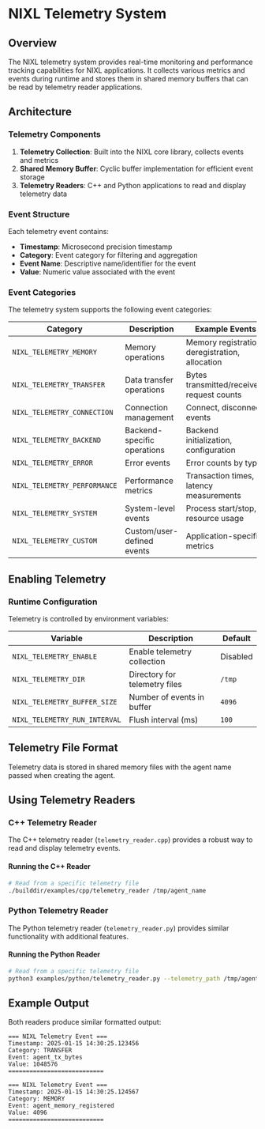 # NIXL Telemetry System

## Overview

The NIXL telemetry system provides real-time monitoring and performance tracking capabilities for NIXL applications. It collects various metrics and events during runtime and stores them in shared memory buffers that can be read by telemetry reader applications.

## Architecture

### Telemetry Components

1. **Telemetry Collection**: Built into the NIXL core library, collects events and metrics
2. **Shared Memory Buffer**: Cyclic buffer implementation for efficient event storage
3. **Telemetry Readers**: C++ and Python applications to read and display telemetry data

### Event Structure

Each telemetry event contains:
- **Timestamp**: Microsecond precision timestamp
- **Category**: Event category for filtering and aggregation
- **Event Name**: Descriptive name/identifier for the event
- **Value**: Numeric value associated with the event

### Event Categories

The telemetry system supports the following event categories:

| Category | Description | Example Events |
|----------|-------------|----------------|
| `NIXL_TELEMETRY_MEMORY` | Memory operations | Memory registration, deregistration, allocation |
| `NIXL_TELEMETRY_TRANSFER` | Data transfer operations | Bytes transmitted/received, request counts |
| `NIXL_TELEMETRY_CONNECTION` | Connection management | Connect, disconnect events |
| `NIXL_TELEMETRY_BACKEND` | Backend-specific operations | Backend initialization, configuration |
| `NIXL_TELEMETRY_ERROR` | Error events | Error counts by type |
| `NIXL_TELEMETRY_PERFORMANCE` | Performance metrics | Transaction times, latency measurements |
| `NIXL_TELEMETRY_SYSTEM` | System-level events | Process start/stop, resource usage |
| `NIXL_TELEMETRY_CUSTOM` | Custom/user-defined events | Application-specific metrics |

## Enabling Telemetry

### Runtime Configuration

Telemetry is controlled by environment variables:

| Variable | Description | Default |
|----------|-------------|---------|
| `NIXL_TELEMETRY_ENABLE` | Enable telemetry collection | Disabled |
| `NIXL_TELEMETRY_DIR` | Directory for telemetry files | `/tmp` |
| `NIXL_TELEMETRY_BUFFER_SIZE` | Number of events in buffer | `4096` |
| `NIXL_TELEMETRY_RUN_INTERVAL` | Flush interval (ms) | `100` |


## Telemetry File Format

Telemetry data is stored in shared memory files with the agent name passed when creating the agent.

## Using Telemetry Readers

### C++ Telemetry Reader

The C++ telemetry reader (`telemetry_reader.cpp`) provides a robust way to read and display telemetry events.

#### Running the C++ Reader

```bash
# Read from a specific telemetry file
./builddir/examples/cpp/telemetry_reader /tmp/agent_name
```

### Python Telemetry Reader

The Python telemetry reader (`telemetry_reader.py`) provides similar functionality with additional features.

#### Running the Python Reader

```bash
# Read from a specific telemetry file
python3 examples/python/telemetry_reader.py --telemetry_path /tmp/agent_name
```

## Example Output

Both readers produce similar formatted output:

```
=== NIXL Telemetry Event ===
Timestamp: 2025-01-15 14:30:25.123456
Category: TRANSFER
Event: agent_tx_bytes
Value: 1048576
===========================

=== NIXL Telemetry Event ===
Timestamp: 2025-01-15 14:30:25.124567
Category: MEMORY
Event: agent_memory_registered
Value: 4096
===========================
```